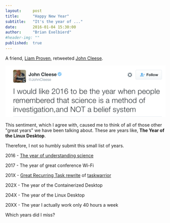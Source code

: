 ```yaml
---
layout:     post
title:      "Happy New Year"
subtitle:   "It's the year of ..."
date:       2016-01-04 15:30:00
author:     "Brian Exelbierd"
#header-img: ""
published:  true
---
```


A friend, [Liam Proven](https://twitter.com/lproven), retweeted [John Cleese](https://twitter.com/JohnCleese/status/683681888687538177).

![Tweet](/img/2016/20160104-cleese-tweet.png)

This sentiment, which I agree with, caused me to think of all of those other "great years" we have been talking about.  These are years like, **The Year of the Linux Desktop**.

Therefore, I not so humbly submit this small list of years.

2016 - [The year of understanding science](https://twitter.com/JohnCleese/status/683681888687538177)

2017 - The year of great conference Wi-Fi

201X - [Great Recurring Task rewrite](https://bug.tasktools.org/browse/TW-235) of [taskwarrior](http://taskwarrior.org)

202X - The year of the Containerized Desktop

204X - The year of the Linux Desktop

20XX - The year I actually work only 40 hours a week

Which years did I miss?
